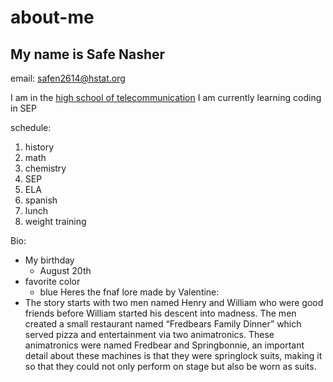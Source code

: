 # about-me
## My name is Safe Nasher  

email: safen2614@hstat.org

I am in the [high school of telecommunication](https://www.hstat.org/)
I am currently learning coding in SEP

schedule:
1. history
2. math
3. chemistry
4. SEP
5. ELA
6. spanish
7. lunch
8. weight training 

Bio:  
* My birthday
    * August 20th  
* favorite color 
    * blue
Heres the fnaf lore made by Valentine:
* The story starts with two men named Henry and William who were good friends before William started his descent into madness. The men created a small restaurant named “Fredbears Family Dinner” which served pizza and entertainment via two animatronics. These animatronics were named Fredbear and Springbonnie, an important detail about these machines is that they were springlock suits, making it so that they could not only perform on stage but also be worn as suits.
   
